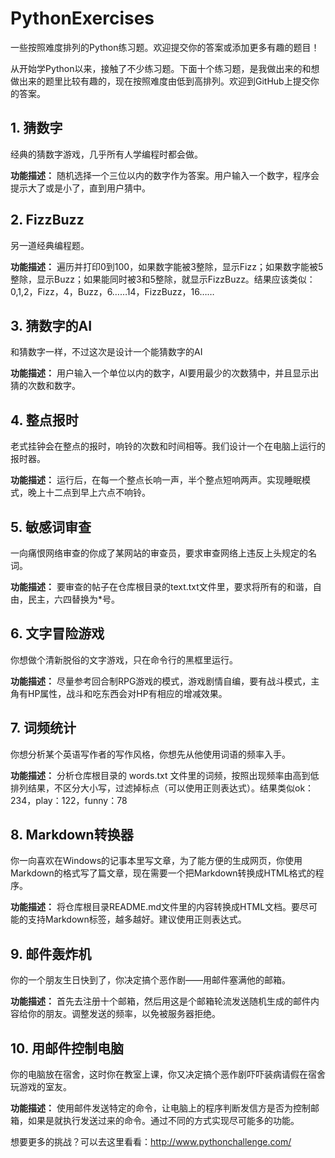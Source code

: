 # PythonExercises

一些按照难度排列的Python练习题。欢迎提交你的答案或添加更多有趣的题目！

从开始学Python以来，接触了不少练习题。下面十个练习题，是我做出来的和想做出来的题里比较有趣的，现在按照难度由低到高排列。欢迎到GitHub上提交你的答案。

 

## 1. 猜数字

经典的猜数字游戏，几乎所有人学编程时都会做。

**功能描述：** 随机选择一个三位以内的数字作为答案。用户输入一个数字，程序会提示大了或是小了，直到用户猜中。

 

## 2. FizzBuzz

另一道经典编程题。

**功能描述：** 遍历并打印0到100，如果数字能被3整除，显示Fizz；如果数字能被5整除，显示Buzz；如果能同时被3和5整除，就显示FizzBuzz。结果应该类似：0,1,2，Fizz，4，Buzz，6……14，FizzBuzz，16……

 

## 3. 猜数字的AI

和猜数字一样，不过这次是设计一个能猜数字的AI

**功能描述：** 用户输入一个单位以内的数字，AI要用最少的次数猜中，并且显示出猜的次数和数字。

 

## 4. 整点报时

老式挂钟会在整点的报时，响铃的次数和时间相等。我们设计一个在电脑上运行的报时器。

**功能描述：** 运行后，在每一个整点长响一声，半个整点短响两声。实现睡眠模式，晚上十二点到早上六点不响铃。

 

## 5. 敏感词审查

一向痛恨网络审查的你成了某网站的审查员，要求审查网络上违反上头规定的名词。

**功能描述：** 要审查的帖子在仓库根目录的text.txt文件里，要求将所有的和谐，自由，民主，六四替换为*号。

 

## 6. 文字冒险游戏

你想做个清新脱俗的文字游戏，只在命令行的黑框里运行。

**功能描述：** 尽量参考回合制RPG游戏的模式，游戏剧情自编，要有战斗模式，主角有HP属性，战斗和吃东西会对HP有相应的增减效果。

 

## 7. 词频统计

你想分析某个英语写作者的写作风格，你想先从他使用词语的频率入手。

**功能描述：** 分析仓库根目录的 words.txt 文件里的词频，按照出现频率由高到低排列结果，不区分大小写，过滤掉标点（可以使用正则表达式）。结果类似ok：234，play：122，funny：78

 

## 8. Markdown转换器

你一向喜欢在Windows的记事本里写文章，为了能方便的生成网页，你使用Markdown的格式写了篇文章，现在需要一个把Markdown转换成HTML格式的程序。

**功能描述：** 将仓库根目录README.md文件里的内容转换成HTML文档。要尽可能的支持Markdown标签，越多越好。建议使用正则表达式。

 

## 9. 邮件轰炸机

你的一个朋友生日快到了，你决定搞个恶作剧——用邮件塞满他的邮箱。

**功能描述：** 首先去注册十个邮箱，然后用这是个邮箱轮流发送随机生成的邮件内容给你的朋友。调整发送的频率，以免被服务器拒绝。

 

## 10. 用邮件控制电脑

你的电脑放在宿舍，这时你在教室上课，你又决定搞个恶作剧吓吓装病请假在宿舍玩游戏的室友。

**功能描述：** 使用邮件发送特定的命令，让电脑上的程序判断发信方是否为控制邮箱，如果是就执行发送过来的命令。通过不同的方式实现尽可能多的功能。

 

想要更多的挑战？可以去这里看看：http://www.pythonchallenge.com/
